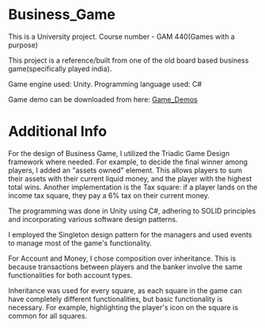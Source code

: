 # Business_Game
This is a University project. Course number - GAM 440(Games with a purpose)

This project is a reference/built from one of the old board based business game(specifically played india).

Game engine used: Unity.
Programming language used: C#

Game demo can be downloaded from here: [Game_Demos](https://drive.google.com/drive/folders/1R_cf1DxQs3nRPIJxcY0E4LptXCEE-De5?usp=sharing)


# Additional Info
For the design of Business Game, I utilized the Triadic Game Design framework where needed. For example, to decide the final winner among players, I added an "assets owned" element. This allows players to sum their assets with their current liquid money, and the player with the highest total wins. Another implementation is the Tax square: if a player lands on the income tax square, they pay a 6% tax on their current money.

The programming was done in Unity using C#, adhering to SOLID principles and incorporating various software design patterns.

I employed the Singleton design pattern for the managers and used events to manage most of the game's functionality.

For Account and Money, I chose composition over inheritance. This is because transactions between players and the banker involve the same functionalities for both account types.

Inheritance was used for every square, as each square in the game can have completely different functionalities, but basic functionality is necessary. For example, highlighting the player's icon on the square is common for all squares.
